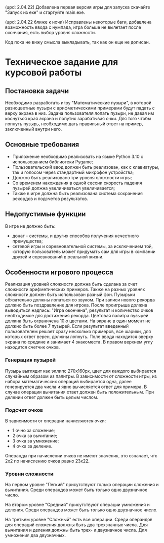 (upd: 2.04.22) Добавлена первая версия игры для запуска скачайте "Запуск из exe" и стартуйте main.exe.

(upd: 2.04.22 ближе к ночи) Исправлены некоторые баги, добавлена возможность ввода с нумпада, игра больше
не вылетает после окончания, есть выбор уровня сложности.

Код пока не вижу смысла выкладывать, так как он еще не дописан.

# Техническое задание для курсовой работы
## Постановка задачи
Необходимо разработать игру "Математические пузыри", в которой разноцветные пузыри с арифметическими примерами
будут падать с верху экрана в низ. Задача пользователя лопать пузыри, не давая им коснуться края экрана и 
попутно зарабатывая очки. Для того чтобы лопнуть пузырь, необходимо дать правильный ответ на пример, 
заключенный внутри него.
## Основные требования
* Приложение необходимо реализовать на языке Python 3.10 с использованием библиотеки Pygame;
* Пользовательский ввод должен быть реализован, как с клавиатуры, так и голосом через стандартный 
микрофон устройства;
* Должно быть реализовано три уровня сложности игры;
* Со временем нахождения в одной сессии скорость падения пузырей должна увеличиваться увеличивается;
* Также в игре должна быть реализована система сохранения рекордов и 
подсчетов результатов. 

## Недопустимые функции
В игре не должно быть:
* донат - системы, и других способов получения нечестного премущества;
* сетевой игры и соревновательной системы, за исключением той, которую пользователь может придумать сам для 
игры в компании друзей и соревнований в реальной жизни.

## Особенности игрового процесса
Реализация уровней сложности должна быть сделана за счет сложности арифметических примеров. Также на разных
уровнях сложности должен быть использован разный фон. Пузырьки обязательно должны лопаться со звуком. При 
записи нового рекорда должно быть поздравление для игрока. После проигрыша должна выводиться надпись: "Игра 
окончена", результат и количество очков необходимое для достижения рекорда. Цветовая палитра пузырей должна 
быть ограничена 10ю цветами. На экране в один момент не должно быть более 7 пузырей. Если результат введенный 
пользователем решает сразу несколько примеров, все шарики, для которых ответ верен, должны лопнуть. Поле ввода
находится вверху экрана по средине и занимает 4 знакоместа. В правом верхнем углу находится счетчик очков.

### Генерация пузырей 
Пузырь выглядит как эллипс 270х160px, цвет для каждого выбирается случайным образом из палитры. В зависимости 
от сложности игры, из набора математических операций выбирается одна, далее генерируется два числа и явно
вычисляется ответ для примера. В случае операции вычитания ответ должен быть положительным.
При делении ответ должен быть целым числом.

### Подсчет очков
В зависимости от операции начисляются очки:
* 1 очно за сложение;
* 2 очка за вычитание;
* 3 очка за умножение;
* 4 очка за деление.

Операнды при начислении очков не имеют значения, это означает, что 2х2 по начислению очков равно 23х22. 

### Уровни сложности
На первом уровне "Легкий" присутствуют только операции сложения и вычитания. Среди операндов может быть только
одно двузначное число.

На втором уровне "Средний" присутствуют операции умножения и деления. Среди операндов может быть только
одно двузначное число.

На третьем уровне "Сложный" есть все операции. Среди операндов для операций сложения должны быть два
трехзначных числа. Для вычитания и деления должны быть трех- и двузначное числа. Для умножения два двузначных.
